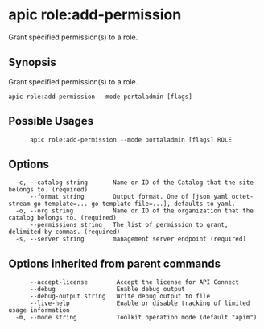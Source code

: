 # apic role:add-permission

Grant specified permission(s) to a role.

## Synopsis

Grant specified permission(s) to a role.

```
apic role:add-permission --mode portaladmin [flags]
```

## Possible Usages

```
      apic role:add-permission --mode portaladmin [flags] ROLE
```

## Options

```
  -c, --catalog string       Name or ID of the Catalog that the site belongs to. (required)
      --format string        Output format. One of [json yaml octet-stream go-template=... go-template-file=...], defaults to yaml.
  -o, --org string           Name or ID of the organization that the catalog belongs to. (required)
      --permissions string   The list of permission to grant, delimited by commas. (required)
  -s, --server string        management server endpoint (required)
```

## Options inherited from parent commands

```
      --accept-license        Accept the license for API Connect
      --debug                 Enable debug output
      --debug-output string   Write debug output to file
      --live-help             Enable or disable tracking of limited usage information
  -m, --mode string           Toolkit operation mode (default "apim")
```
